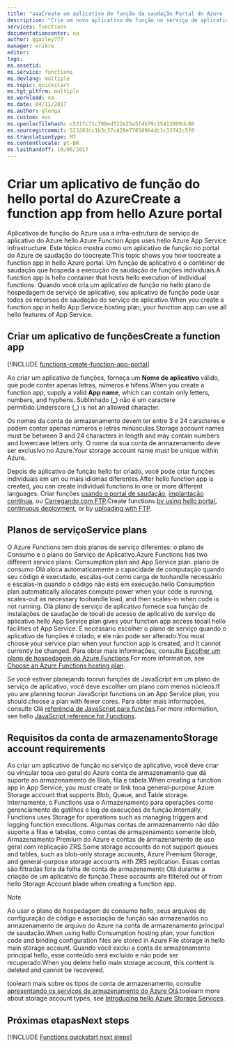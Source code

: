 ```yaml
---
title: "aaaCreate um aplicativo de função da saudação Portal do Azure | Microsoft Docs"
description: "Crie um novo aplicativo de função no serviço de aplicativo do Azure do portal de saudação."
services: functions
documentationcenter: na
author: ggailey777
manager: erikre
editor: 
tags: 
ms.assetid: 
ms.service: functions
ms.devlang: multiple
ms.topic: quickstart
ms.tgt_pltfrm: multiple
ms.workload: na
ms.date: 04/11/2017
ms.author: glenga
ms.custom: mvc
ms.openlocfilehash: c531fc71c798edf22e25a5f4b79c15413809dc86
ms.sourcegitcommit: 523283cc1b3c37c428e77850964dc1c33742c5f0
ms.translationtype: MT
ms.contentlocale: pt-BR
ms.lasthandoff: 10/06/2017
---
```

# <a name="create-a-function-app-from-hello-azure-portal"></a><span data-ttu-id="eaaec-103">Criar um aplicativo de função do hello portal do Azure</span><span class="sxs-lookup"><span data-stu-id="eaaec-103">Create a function app from hello Azure portal</span></span>

<span data-ttu-id="eaaec-104">Aplicativos de função do Azure usa a infra-estrutura de serviço de aplicativo do Azure hello.</span><span class="sxs-lookup"><span data-stu-id="eaaec-104">Azure Function Apps uses hello Azure App Service infrastructure.</span></span> <span data-ttu-id="eaaec-105">Este tópico mostra como um aplicativo de função no portal do Azure de saudação do toocreate.</span><span class="sxs-lookup"><span data-stu-id="eaaec-105">This topic shows you how toocreate a function app in hello Azure portal.</span></span> <span data-ttu-id="eaaec-106">Um função de aplicativo é o contêiner de saudação que hospeda a execução de saudação de funções individuais.</span><span class="sxs-lookup"><span data-stu-id="eaaec-106">A function app is hello container that hosts hello execution of individual functions.</span></span> <span data-ttu-id="eaaec-107">Quando você cria um aplicativo de função no hello plano de hospedagem de serviço de aplicativo, seu aplicativo de função pode usar todos os recursos de saudação do serviço de aplicativo.</span><span class="sxs-lookup"><span data-stu-id="eaaec-107">When you create a function app in hello App Service hosting plan, your function app can use all hello features of App Service.</span></span>

## <a name="create-a-function-app"></a><span data-ttu-id="eaaec-108">Criar um aplicativo de funções</span><span class="sxs-lookup"><span data-stu-id="eaaec-108">Create a function app</span></span>

[!INCLUDE [functions-create-function-app-portal](../../includes/functions-create-function-app-portal.md)]

<span data-ttu-id="eaaec-109">Ao criar um aplicativo de funções, forneça um **Nome de aplicativo** válido, que pode conter apenas letras, números e hifens.</span><span class="sxs-lookup"><span data-stu-id="eaaec-109">When you create a function app, supply a valid **App name**, which can contain only letters, numbers, and hyphens.</span></span> <span data-ttu-id="eaaec-110">Sublinhado (**_**) não é um caractere permitido.</span><span class="sxs-lookup"><span data-stu-id="eaaec-110">Underscore (**_**) is not an allowed character.</span></span>

<span data-ttu-id="eaaec-111">Os nomes da conta de armazenamento devem ter entre 3 e 24 caracteres e podem conter apenas números e letras minúsculas.</span><span class="sxs-lookup"><span data-stu-id="eaaec-111">Storage account names must be between 3 and 24 characters in length and may contain numbers and lowercase letters only.</span></span> <span data-ttu-id="eaaec-112">O nome da sua conta de armazenamento deve ser exclusivo no Azure.</span><span class="sxs-lookup"><span data-stu-id="eaaec-112">Your storage account name must be unique within Azure.</span></span> 

<span data-ttu-id="eaaec-113">Depois de aplicativo de função hello for criado, você pode criar funções individuais em um ou mais idiomas diferentes.</span><span class="sxs-lookup"><span data-stu-id="eaaec-113">After hello function app is created, you can create individual functions in one or more different languages.</span></span> <span data-ttu-id="eaaec-114">Criar funções [usando o portal de saudação](functions-create-first-azure-function.md#create-function), [implantação contínua](functions-continuous-deployment.md), ou [Carregando com FTP](https://github.com/projectkudu/kudu/wiki/Accessing-files-via-ftp).</span><span class="sxs-lookup"><span data-stu-id="eaaec-114">Create functions [by using hello portal](functions-create-first-azure-function.md#create-function), [continuous deployment](functions-continuous-deployment.md), or by [uploading with FTP](https://github.com/projectkudu/kudu/wiki/Accessing-files-via-ftp).</span></span>

## <a name="service-plans"></a><span data-ttu-id="eaaec-115">Planos de serviço</span><span class="sxs-lookup"><span data-stu-id="eaaec-115">Service plans</span></span>

<span data-ttu-id="eaaec-116">O Azure Functions tem dois planos de serviço diferentes: o plano de Consumo e o plano do Serviço de Aplicativo.</span><span class="sxs-lookup"><span data-stu-id="eaaec-116">Azure Functions has two different service plans: Consumption plan and App Service plan.</span></span> <span data-ttu-id="eaaec-117">plano de consumo Olá aloca automaticamente a capacidade de computação quando seu código é executado, escalas-out como carga de toohandle necessário e escalas-in quando o código não está em execução.</span><span class="sxs-lookup"><span data-stu-id="eaaec-117">hello Consumption plan automatically allocates compute power when your code is running, scales-out as necessary toohandle load, and then scales-in when code is not running.</span></span> <span data-ttu-id="eaaec-118">Olá plano de serviço de aplicativo fornece sua função de instalações de saudação de tooall de acesso de aplicativo de serviço de aplicativo.</span><span class="sxs-lookup"><span data-stu-id="eaaec-118">hello App Service plan gives your function app access tooall hello facilities of App Service.</span></span> <span data-ttu-id="eaaec-119">É necessário escolher o plano de serviço quando o aplicativo de funções é criado, e ele não pode ser alterado.</span><span class="sxs-lookup"><span data-stu-id="eaaec-119">You must choose your service plan when your function app is created, and it cannot currently be changed.</span></span> <span data-ttu-id="eaaec-120">Para obter mais informações, consulte [Escolher um plano de hospedagem do Azure Functions](functions-scale.md).</span><span class="sxs-lookup"><span data-stu-id="eaaec-120">For more information, see [Choose an Azure Functions hosting plan](functions-scale.md).</span></span>

<span data-ttu-id="eaaec-121">Se você estiver planejando toorun funções de JavaScript em um plano de serviço de aplicativo, você deve escolher um plano com menos núcleos.</span><span class="sxs-lookup"><span data-stu-id="eaaec-121">If you are planning toorun JavaScript functions on an App Service plan, you should choose a plan with fewer cores.</span></span> <span data-ttu-id="eaaec-122">Para obter mais informações, consulte Olá [referência de JavaScript para funções](functions-reference-node.md#choose-single-core-app-service-plans).</span><span class="sxs-lookup"><span data-stu-id="eaaec-122">For more information, see hello [JavaScript reference for Functions](functions-reference-node.md#choose-single-core-app-service-plans).</span></span>

<a name="storage-account-requirements"></a>

## <a name="storage-account-requirements"></a><span data-ttu-id="eaaec-123">Requisitos da conta de armazenamento</span><span class="sxs-lookup"><span data-stu-id="eaaec-123">Storage account requirements</span></span>

<span data-ttu-id="eaaec-124">Ao criar um aplicativo de função no serviço de aplicativo, você deve criar ou vincular tooa uso geral do Azure conta de armazenamento que dá suporte ao armazenamento de Blob, fila e tabela.</span><span class="sxs-lookup"><span data-stu-id="eaaec-124">When creating a function app in App Service, you must create or link tooa general-purpose Azure Storage account that supports Blob, Queue, and Table storage.</span></span> <span data-ttu-id="eaaec-125">Internamente, o Functions usa o Armazenamento para operações como gerenciamento de gatilhos e log de execuções de função.</span><span class="sxs-lookup"><span data-stu-id="eaaec-125">Internally, Functions uses Storage for operations such as managing triggers and logging function executions.</span></span> <span data-ttu-id="eaaec-126">Algumas contas de armazenamento não dão suporte a filas e tabelas, como contas de armazenamento somente blob, Armazenamento Premium do Azure e contas de armazenamento de uso geral com replicação ZRS.</span><span class="sxs-lookup"><span data-stu-id="eaaec-126">Some storage accounts do not support queues and tables, such as blob-only storage accounts, Azure Premium Storage, and general-purpose storage accounts with ZRS replication.</span></span> <span data-ttu-id="eaaec-127">Essas contas são filtradas fora da folha de conta de armazenamento Olá durante a criação de um aplicativo de função.</span><span class="sxs-lookup"><span data-stu-id="eaaec-127">These accounts are filtered out of from hello Storage Account blade when creating a function app.</span></span>

>[!NOTE]
><span data-ttu-id="eaaec-128">Ao usar o plano de hospedagem de consumo hello, seus arquivos de configuração de código e associação de função são armazenados no armazenamento de arquivo do Azure na conta de armazenamento principal de saudação.</span><span class="sxs-lookup"><span data-stu-id="eaaec-128">When using hello Consumption hosting plan, your function code and binding configuration files are stored in Azure File storage in hello main storage account.</span></span> <span data-ttu-id="eaaec-129">Quando você exclui a conta de armazenamento principal hello, esse conteúdo será excluído e não pode ser recuperado.</span><span class="sxs-lookup"><span data-stu-id="eaaec-129">When you delete hello main storage account, this content is deleted and cannot be recovered.</span></span>

<span data-ttu-id="eaaec-130">toolearn mais sobre os tipos de conta de armazenamento, consulte [apresentando os serviços de armazenamento do Azure Olá](../storage/common/storage-introduction.md#introducing-the-azure-storage-services).</span><span class="sxs-lookup"><span data-stu-id="eaaec-130">toolearn more about storage account types, see [Introducing hello Azure Storage Services](../storage/common/storage-introduction.md#introducing-the-azure-storage-services).</span></span> 

## <a name="next-steps"></a><span data-ttu-id="eaaec-131">Próximas etapas</span><span class="sxs-lookup"><span data-stu-id="eaaec-131">Next steps</span></span>

[!INCLUDE [Functions quickstart next steps](../../includes/functions-quickstart-next-steps.md)]



